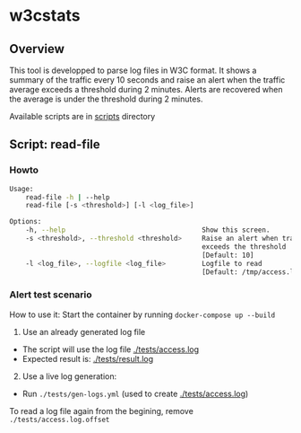 # w3cstats

## Overview

This tool is developped to parse log files in W3C format. It shows a summary
of the traffic every 10 seconds and raise an alert when the traffic average
exceeds a threshold during 2 minutes. Alerts are recovered when the average is
under the threshold during 2 minutes.

Available scripts are in [scripts](./scripts) directory

## Script: read-file

### Howto

```bash
Usage:
    read-file -h | --help
    read-file [-s <threshold>] [-l <log_file>]

Options:
    -h, --help                                  Show this screen.
    -s <threshold>, --threshold <threshold>     Raise an alert when traffic
                                                exceeds the threshold
                                                [Default: 10]
    -l <log_file>, --logfile <log_file>         Logfile to read
                                                [Default: /tmp/access.log]
```

### Alert test scenario

How to use it: Start the container by running `docker-compose up --build`

1. Use an already generated log file
  - The script will use the log file [./tests/access.log](./tests/access.log)
  - Expected result is: [./tests/result.log](./tests/result.log)
2. Use a live log generation:
  - Run `./tests/gen-logs.yml` (used to create [./tests/access.log](./tests/access.log))

To read a log file again from the begining, remove `./tests/access.log.offset`
